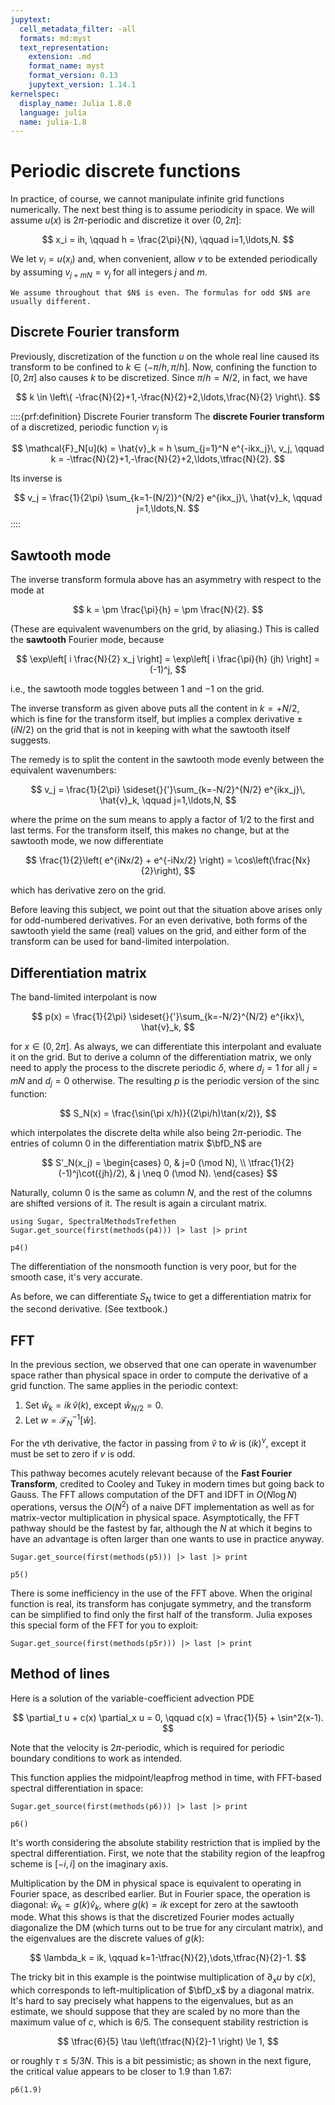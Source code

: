```yaml
---
jupytext:
  cell_metadata_filter: -all
  formats: md:myst
  text_representation:
    extension: .md
    format_name: myst
    format_version: 0.13
    jupytext_version: 1.14.1
kernelspec:
  display_name: Julia 1.8.0
  language: julia
  name: julia-1.8
---
```


# Periodic discrete functions

In practice, of course, we cannot manipulate infinite grid functions numerically. The next best thing is to assume periodicity in space. We will assume $u(x)$ is $2\pi$-periodic and discretize it over $(0,2\pi]:$

$$
x_i = ih, \qquad h = \frac{2\pi}{N}, \qquad i=1,\ldots,N. 
$$

We let $v_i=u(x_i)$ and, when convenient, allow $v$ to be extended periodically by assuming $v_{j+mN}=v_j$ for all integers $j$ and $m$. 

```{caution}
We assume throughout that $N$ is even. The formulas for odd $N$ are usually different.
```

## Discrete Fourier transform

Previously, discretization of the function $u$ on the whole real line caused its transform to be confined to $k \in (-\pi/h,\pi/h]$. Now, confining the function to $[0,2\pi]$ also causes $k$ to be discretized. Since $\pi/h=N/2$, in fact, we have

$$
k \in \left\{ -\frac{N}{2}+1,-\frac{N}{2}+2,\ldots,\frac{N}{2} \right\}. 
$$


::::{prf:definition} Discrete Fourier transform
The **discrete Fourier transform** of a discretized, periodic function $v_j$ is 

$$
\mathcal{F}_N[u](k) = \hat{v}_k = h \sum_{j=1}^N e^{-ikx_j}\, v_j, \qquad  k = -\tfrac{N}{2}+1,-\frac{N}{2}+2,\ldots,\tfrac{N}{2}. 
$$

Its inverse is

$$
v_j = \frac{1}{2\pi} \sum_{k=1-(N/2)}^{N/2} e^{ikx_j}\, \hat{v}_k, \qquad  j=1,\ldots,N. 
$$
::::

## Sawtooth mode

The inverse transform formula above has an asymmetry with respect to the mode at 

$$
k = \pm \frac{\pi}{h} = \pm \frac{N}{2}. 
$$

(These are equivalent wavenumbers on the grid, by aliasing.) This is called the **sawtooth** Fourier mode, because

$$
\exp\left[ i \frac{N}{2} x_j \right] = \exp\left[ i \frac{\pi}{h} (jh) \right] = (-1)^j,
$$

i.e., the sawtooth mode toggles between $1$ and $-1$ on the grid. 

The inverse transform as given above puts all the content in $k=+N/2$, which is fine for the transform itself, but implies a complex derivative $\pm (iN/2)$ on the grid that is not in keeping with what the sawtooth itself suggests. 

The remedy is to split the content in the sawtooth mode evenly between the equivalent wavenumbers:

$$
v_j = \frac{1}{2\pi} \sideset{}{'}\sum_{k=-N/2}^{N/2} e^{ikx_j}\, \hat{v}_k, \qquad  j=1,\ldots,N,
$$

where the prime on the sum means to apply a factor of $1/2$ to the first and last terms. For the transform itself, this makes no change, but at the sawtooth mode, we now differentiate 

$$
\frac{1}{2}\left( e^{iNx/2} + e^{-iNx/2} \right) = \cos\left(\frac{Nx}{2}\right), 
$$

which has derivative zero on the grid.

Before leaving this subject, we point out that the situation above arises only for odd-numbered derivatives. For an even derivative, both forms of the sawtooth yield the same (real) values on the grid, and either form of the transform can be used for band-limited interpolation.

## Differentiation matrix

The band-limited interpolant is now 

$$
p(x) = \frac{1}{2\pi} \sideset{}{'}\sum_{k=-N/2}^{N/2} e^{ikx}\, \hat{v}_k,
$$

for $x\in(0,2\pi]$. As always, we can differentiate this interpolant and evaluate it on the grid. But to derive a column of the differentiation matrix, we only need to apply the process to the discrete periodic $\delta$, where $d_j=1$ for all $j=mN$ and $d_j=0$ otherwise. The resulting $p$ is the periodic version of the sinc function:

$$
S_N(x) = \frac{\sin(\pi x/h)}{(2\pi/h)\tan(x/2)},
$$

which interpolates the discrete delta while also being $2\pi$-periodic. The entries of column 0 in the differentiation matrix $\bfD_N$ are

$$
S'_N(x_j) = \begin{cases}
  0, & j=0 (\mod N), \\ 
  \tfrac{1}{2}(-1)^j\cot({jh}/2), & j \neq 0 (\mod N).
  \end{cases}
$$

Naturally, column 0 is the same as column $N$, and the rest of the columns are shifted versions of it. The result is again a circulant matrix. 

```{code-cell} julia
using Sugar, SpectralMethodsTrefethen
Sugar.get_source(first(methods(p4))) |> last |> print
```

```{code-cell} julia
p4()
```

The differentiation of the nonsmooth function is very poor, but for the smooth case, it's very accurate.

As before, we can differentiate $S_N$ twice to get a differentiation matrix for the second derivative. (See textbook.)

## FFT

In the previous section, we observed that one can operate in wavenumber space rather than physical space in order to compute the derivative of a grid function. The same applies in the periodic context:

1. Set $\hat{w}_k = i k\, \hat{v}(k)$, except $\hat{w}_{N/2}=0$.
2. Let $w = \mathcal{F}_N^{-1}[\hat{w}]$. 

For the $v$th derivative, the factor in passing from $\hat{v}$ to $\hat{w}$ is $(ik)^\nu$, except it must be set to zero if $v$ is odd.

This pathway becomes acutely relevant because of the **Fast Fourier Transform**, credited to Cooley and Tukey in modern times but going back to Gauss. The FFT allows computation of the DFT and IDFT in $O(N\log N)$ operations, versus the $O(N^2)$ of a naive DFT implementation as well as for matrix-vector multiplication in physical space. Asymptotically, the FFT pathway should be the fastest by far, although the $N$ at which it begins to have an advantage is often larger than one wants to use in practice anyway.

```{code-cell} julia
Sugar.get_source(first(methods(p5))) |> last |> print
```

```{code-cell} julia
p5()
```

There is some inefficiency in the use of the FFT above. When the original function is real, its transform has conjugate symmetry, and the transform can be simplified to find only the first half of the transform. Julia exposes this special form of the FFT for you to exploit:

```{code-cell} julia
Sugar.get_source(first(methods(p5r))) |> last |> print
```

## Method of lines

Here is a solution of the variable-coefficient advection PDE

$$
\partial_t u + c(x) \partial_x u = 0, \qquad c(x) = \frac{1}{5} + \sin^2(x-1). 
$$

Note that the velocity is $2\pi$-periodic, which is required for periodic boundary conditions to work as intended. 

This function applies the midpoint/leapfrog method in time, with FFT-based spectral differentiation in space:

```{code-cell} julia
Sugar.get_source(first(methods(p6))) |> last |> print
```

```{code-cell} julia
p6()
```

It's worth considering the absolute stability restriction that is implied by the spectral differentiation. First, we note that the stability region of the leapfrog scheme is $[-i,i]$ on the imaginary axis. 

Multiplication by the DM in physical space is equivalent to operating in Fourier space, as described earlier. But in Fourier space, the operation is diagonal: $\hat{w}_k = g(k) \hat{v}_k$, where $g(k)=ik$ except for zero at the sawtooth mode. What this shows is that the discretized Fourier modes actually diagonalize the DM (which turns out to be true for any circulant matrix), and the eigenvalues are the discrete values of $g(k)$:

$$
\lambda_k = ik, \qquad k=1-\tfrac{N}{2},\dots,\tfrac{N}{2}-1. 
$$ 

The tricky bit in this example is the pointwise multiplication of $\partial_x u$ by $c(x)$, which corresponds to left-multiplication of $\bfD_x$ by a diagonal matrix. It's hard to say precisely what happens to the eigenvalues, but as an estimate, we should suppose that they are scaled by no more than the maximum value of $c$, which is $6/5$. The consequent stability restriction is

$$
\tfrac{6}{5} \tau \left(\tfrac{N}{2}-1 \right) \le 1,
$$

or roughly $\tau \le 5/3N$. This is a bit pessimistic; as shown in the next figure, the critical value appears to be closer to 1.9 than 1.67:

```{code-cell} julia
p6(1.9)
```
